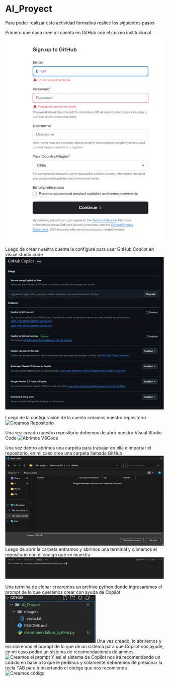 # AI_Proyect

Para poder realizar esta actividad formativa realice los siguientes pasos

Primero que nada cree mi cuenta en GitHub con el correo institucional
![Creación de cuenta](imagen/creamos_cuenta.png)


Luego de crear nuestra cuenta la configuré para usar GitHub Copilot en visual studio code
![Configuracion de cuenta](imagen/Configuramos_cuenta.png)


Luego de la configuración de la cuenta creamos nuestro repositorio
![Creamos Repositorio](imgen/Crear_repositorio.png)

Una vez creado nuestro repositorio debemos de abrir nuestro Visual Studio Code
![Abrimos VSCode](imgen/Entramos_VisualStudioCode.png)

Una vez dentro abrimos una carpeta para trabajar en ella e importar el repositorio, en mi caso cree una carpeta llamada GitHub
![Abrimos la carpeta](imagen/Abrimos_carpeta.png)
Luego de abrir la carpeta entramos y abrimos una terminal y clonamos el repositorio con el codigo que se muestra
![Clonar repositorio](imagen/Clonamos.png)

Una termina de clonar crearemos un archivo python donde ingresaremos el prompt de lo que queramos crear con ayuda de Copilot
![Creamos archivo Pytho](imagen/creamos.py.png)
Una vez creado, lo abriremos y escribiremos el prompt de lo que de un sistema para que Copilot nos ayude, en mi caso pediré un sistema de recomendaciones de animes
![Creamos el prompt](imagen/prommpt.png)
Y así el sistema de Copilot nos irá recomendando un códido en base a lo que le pedimos y solamente deberemos de presionar la tecla TAB para ir insertando el código que nos recomienda
![Creamos código](imagen/creaciondogo.png)
